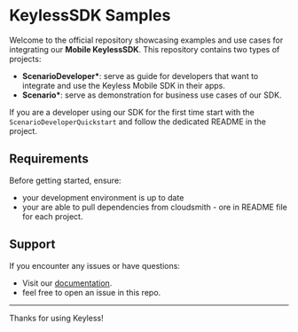 # KeylessSDK Samples

Welcome to the official repository showcasing examples and use cases for integrating our **Mobile KeylessSDK**. This repository contains two types of projects:

- __ScenarioDeveloper*__: serve as guide for developers that want to integrate and use the Keyless Mobile SDK in their apps.
- __Scenario*__: serve as demonstration for business use cases of our SDK.

If you are a developer  using our SDK for the first time start with the `ScenarioDeveloperQuickstart` and follow the dedicated README in the project.

## Requirements

Before getting started, ensure:
- your development environment is up to date
- your are able to pull dependencies from cloudsmith - ore in README file for each project.


## Support

If you encounter any issues or have questions:
- Visit our [documentation](https://docs.keyless.io/consumer/mobile-sdk-guide/getting-started).
- feel free to open an issue in this repo.

---

Thanks for using Keyless!
